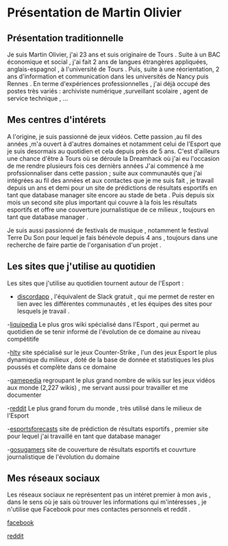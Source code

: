 # Présentation de Martin Olivier

## Présentation traditionnelle

Je suis Martin Olivier, j'ai 23 ans et suis originaire de Tours .
Suite à un BAC économique et social , j'ai fait 2 ans de langues étrangères appliquées, anglais-espagnol , à l'université de Tours .
Puis, suite à une réorientation, 2 ans d'information et communication dans les universités de Nancy puis Rennes .
En terme d'expériences professionnelles , j'ai déjà occupé des postes très variés : archiviste numérique ,surveillant scolaire , agent de service technique , ...


## Mes centres d'intérets 

A l'origine, je suis passionné de jeux vidéos. Cette passion ,au fil des années ,m'a ouvert à d'autres domaines et notamment celui de l'Esport que je suis desormais au quotidien et cela depuis près de 5 ans. C'est d'ailleurs une chance d'être à Tours où se déroule la Dreamhack où j'ai eu l'occasion de me rendre plusieurs fois ces dernièrs années 
J'ai commencé à me profssionnaliser dans cette passion ; suite aux communautés que j'ai intégrées au fil des années et aux contactes que je me suis fait , je travail depuis un ans et demi pour un site de prédictions de résultats esportifs en tant que database manager site encore au stade de beta .
Puis depuis six mois un second site plus important qui couvre à la fois les résultats esportifs et offre une couverture journalistique  de ce milieux , toujours en tant que database manager .

Je suis aussi passionné de festivals de musique ,  notamment le festival Terre Du Son pour lequel je fais bénévole depuis 4 ans , toujours dans une recherche de faire partie de l'organisation d'un projet .

## Les sites que j'utilise au quotidien

Les sites que j'utilise au quotidien tournent autour de l'Esport :

- [discordapp](https://discordapp.com) , l'équivalent de Slack gratuit , qui me permet de rester en lien avec les différentes communautés , et les équipes des sites pour lesquels je travail .

-[liquipedia](https://liquipedia.net/commons/Main_Page) Le plus gros wiki spécialisé dans l'Esport , qui permet au quotidien de se tenir informé de l'évolution de ce domaine au niveau compétitife

-[hltv](https://www.hltv.org/)  site spécialisé sur le jeux Counter-Strike , l'un des jeux Esport le plus dynamique du milieux , doté de la base de donnée et statistiques les plus poussés et complète dans ce domaine

-[gamepedia](https://www.gamepedia.com/) regroupant le plus grand nombre de wikis sur les jeux vidéos aux monde (2,227 wikis) , me servant aussi pour travailler et me documenter 

-[reddit](https://www.reddit.com) Le plus grand forum du monde , très utilisé dans le milieux de l'Esport 

-[esportsforecasts](https://esportsforecasts.com/) site de prédiction de résultats esportifs , premier site pour lequel j'ai travaillé en tant que database manager 

-[gosugamers](https://www.gosugamers.net/) site de couverture de résultats esportifs et couvrture journalistique de l'évolution du domaine


## Mes réseaux sociaux

Les réseaux sociaux ne représentent pas un intéret premier à mon avis , dans le sens où je sais où trouver les informations qui m'intéresses , je n'utilise que Facebook pour mes contactes personnels et reddit .

[facebook](https://www.facebook.com/martin.olivier.58)

[reddit](https://www.reddit.com/user/Martiinezz/)
